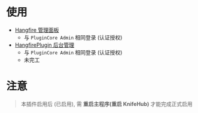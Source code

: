 




# 使用

- [Hangfire 管理面板](/hangfire)
  - 与 `PluginCore Admin` 相同登录 (认证授权)
- [HangfirePlugin 后台管理](/Plugins/HangfirePlugin)
  - 与 `PluginCore Admin` 相同登录 (认证授权)
  - 未完工


# 注意

> 本插件启用后 (已启用), 需 **重启主程序(重启 KnifeHub)** 才能完成正式启用


















<!-- Matomo Image Tracker-->
<img referrerpolicy="no-referrer-when-downgrade" src="https://matomo.moeci.com/matomo.php?idsite=2&amp;rec=1&amp;action_name=Plugins.HangfirePlugin-v0.1.1.README" style="border:0" alt="" />
<!-- End Matomo -->








